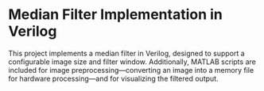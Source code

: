 # Median Filter Implementation in Verilog
This project implements a median filter in Verilog, designed to support a configurable image size and filter window. Additionally, MATLAB scripts are included for image preprocessing—converting an image into a memory file for hardware processing—and for visualizing the filtered output.
